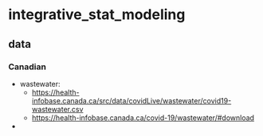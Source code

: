 # integrative_stat_modeling

## data
### Canadian
* wastewater:
  * https://health-infobase.canada.ca/src/data/covidLive/wastewater/covid19-wastewater.csv
  * https://health-infobase.canada.ca/covid-19/wastewater/#download
* 